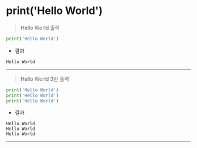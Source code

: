 # print('Hello World')

> Hello World 출력
```python
print('Hello World')
```
- 결과
```
Hello World
```
---------
> Hello World 3번 출력

```python
print('Hello World')
print('Hello World')
print('Hello World')
```

- 결과  
```
Hello World   
Hello World   
Hello World
```
---------
